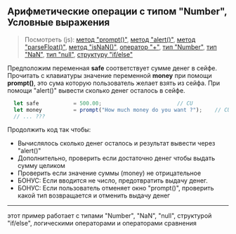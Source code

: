 ## Арифметические операции с типом "Number", Условные выражения
> Посмотреть (js):
[метод "prompt()"](https://www.w3schools.com/jsref/met_win_prompt.asp),
[метод "alert()"](https://www.w3schools.com/jsref/met_win_alert.asp),
[метод "parseFloat()"](https://www.w3schools.com/jsref/met_win_alert.asp),
[метод "isNaN()"](https://developer.mozilla.org/ro/docs/Web/JavaScript/Reference/Global_Objects/isNaN),
[оператор "+"](https://www.w3schools.com/jsref/jsref_operators.asp),
[тип "Number"](https://www.w3schools.com/jsref/jsref_obj_string.asp),
[тип "NaN"](https://www.w3schools.com/jsref/jsref_obj_string.asp),
[тип "null"](https://www.w3schools.com/jsref/jsref_obj_string.asp),
[структуру "if/else"](https://www.w3schools.com/js/js_if_else.asp)

Предположим переменная **safe** соответствует сумме денег в сейфе.
Прочитать с клавиатуры значение переменной **money** при помощи **prompt()**, это сума которую пользователь желает взять из сейфа.
При помощи "alert()" вывести сколько денег осталось в сейфе.

  ```javascript
    let safe           = 500.00;                        // CU
    let money          = prompt("How much money do you want ?");    // CU;
    // ... ???
  ```

Продолжить код так чтобы:
  * Вычислялось сколько денег осталось и результат вывести через "alert()"
  * Дополнительно, проверить если достаточно денег чтобы выдать сумму целиком
  * Проверить если значение суммы (money) не отрицательное
  * БОНУС: Если вводится не число, предотвратить выдачу денег.
  * БОНУС: Если пользователь отменяет окно "prompt()", проверить какой тип возвращается и отменить выдачу денег
---

этот пример работает с типами "Number", "NaN", "null", структурой "if/else", логическими операторами и операторами сравнения
